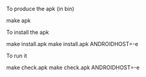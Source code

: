 To produce the apk (in bin)

make apk

To install the apk

make install.apk
make install.apk ANDROIDHOST=-e

To run it

make check.apk
make check.apk ANDROIDHOST=-e

